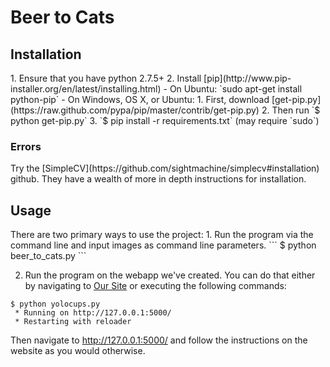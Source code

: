<h1>Beer to Cats</h1>

<h2>Installation</h2>
1. Ensure that you have python 2.7.5+
2. Install [pip](http://www.pip-installer.org/en/latest/installing.html)
    - On Ubuntu: `sudo apt-get install python-pip`
    - On Windows, OS X, or Ubuntu: 
        1. First, download [get-pip.py](https://raw.github.com/pypa/pip/master/contrib/get-pip.py)
        2. Then run `$ python get-pip.py`
3. `$ pip install -r requirements.txt` (may require `sudo`)

<h3>Errors</h3>
Try the [SimpleCV](https://github.com/sightmachine/simplecv#installation) github. They have a wealth of more in depth instructions for installation.

<h2>Usage</h2>
There are two primary ways to use the project:
1. Run the program via the command line and input images as command line parameters.
```
$ python beer_to_cats.py <image.{png,jpg,jpeg,gif}> <optional threshold value>
```

2. Run the program on the webapp we've created. You can do that either by navigating to [Our Site](www.yolo.me) or executing the following commands:
```
$ python yolocups.py
 * Running on http://127.0.0.1:5000/
 * Restarting with reloader
```
Then navigate to http://127.0.0.1:5000/ and follow the instructions on the website as you would otherwise.
